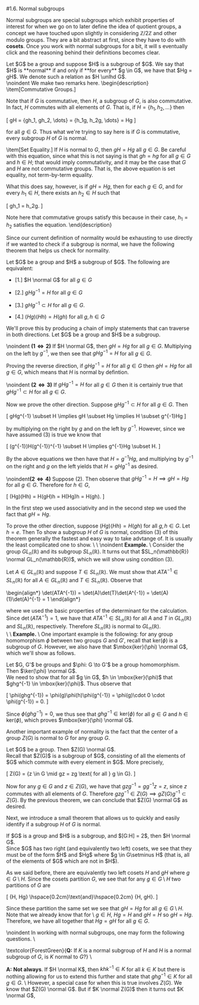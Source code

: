 #1.6. Normal subgroups

Normal subgroups are special subgroups which exhibit properties of
interest for when we go on to later define the idea of quotient
groups, a concept we have touched upon slightly in considering
$\mathbb{Z}/2\mathbb{Z}$ and other modulo groups. They are a bit
abstract at first, since they have to do with **cosets**.
Once you work with normal subgroups for a bit, it will s
eventually click and the reasoning behind their definitions
becomes clear. 


<span style="display:block" class="definition">
Let $G$ be a group and suppose $H$ is a subgroup of $G$. We
say that $H$ is **normal** if and only if **for every** $g
\in G$, we have that $Hg = gH$. We denote such a relation as
$H \unlhd G$.
</span>
\noindent We make two remarks here.
\begin{description}
\item[Commutative Groups.] 

Note that if $G$ is commutative, then $H$, a subgroup of $G$, is
also commutative. In fact, $H$ commutes with all elements of $G$.
That is, if $H = \{h_1, h_2, \dots \}$ then

\[
gH = \{gh_1, gh_2, \dots\} = \{h_1g, h_2g, \dots\} = Hg
\]

for all $g \in G$. Thus what we're trying to say here is if $G$ is commutative, every
subgroup $H$ of $G$ is normal.

\item[Set Equality.] If $H$ is normal to $G$, then $gH = Hg$
all $g \in G$. Be careful with this equation, since what this is
not saying is that $gh=hg$ for all $g\in G$ and $h \in H$; that
would imply commutativity, and it may be the case that $G$ and $H$
are not commutative groups. That is, the above equation is set
equality, not term-by-term equality.

What this does say, however, is if $gH = Hg$, then for each $g\in
G$, and for every $h_1 \in H$, there exists an $h_2 \in H$ such
that 

\[
gh_1 = h_2g.
\]

Note here that commutative groups satisfy this because in their
case, $h_1 = h_2$ satisfies the equation. 
\end{description}

Since our current definition of normality would be exhausting to
use directly if we wanted to check if a subgroup is normal, we
have the following theorem that helps us check for normality. 


<span style="display:block" class="theorem">
Let $G$ be a group and $H$ a subgroup of $G$. The following
are equivalent:

* [1.] $H \normal G$ for all $g \in G$


* [2.] $gHg^{-1} = H$ for all $g \in G$


* [3.] $gHg^{-1} \subset H$ for all $g\in G$.


* [4.] $(Hg)(Hh) = H(gh)$ for all $g, h \in G$



</span>


<span style="display:block" class="proof">
We'll prove this by producing a chain of imply statements that
can traverse in both directions.
Let $G$ be a group and $H$ be a subgroup. 

\noindent $\mathbf{(1 \iff 2)}$ If $H \normal G$, then $gH = Hg$
for all $g \in G$. Multiplying on the left by $g^{-1}$, we
then see that $gHg^{-1} = H$ for all $g \in G$.

Proving the reverse direction, if $gHg^{-1} = H$ for all $g \in G$
then $gH = Hg$ for all $g \in G$, which means that $H$ is
normal by defintion. 

\noindent $\mathbf{(2 \iff 3)}$ If $gHg^{-1} = H$ for all $g \in G$
then it is certainly true that $gHg^{-1} \subset H$ for all $g
\in G$. 

Now we prove the other direction. Suppose $gHg^{-1} \subset H$ for
all $g \in G$. Then

\[
gHg^{-1} \subset H \implies gH \subset Hg 
\implies H \subset g^{-1}Hg
\]

by multiplying on the right by $g$ and on the left by
$g^{-1}$. However, since we have assumed (3) is true we know
that 

\[
(g^{-1})H(g^{-1})^{-1} \subset H \implies g^{-1}Hg
\subset H. 
\]

By the above equations we then have that $H = g^{-1}Hg$, and
multiplying by $g^{-1}$ on the right and $g$ on the left
yields that $H = gHg^{-1}$ as desired.

\noindent$\mathbf{(2 \iff 4)}$ Suppose (2). Then observe that $gHg^{-1} = H
\implies gH = Hg$ for all $g \in G$.
Therefore for $h \in G$, 

\[
(Hg)(Hh) = H(gH)h = H(Hg)h = H(gh).
\]

In the first step we used associativity and in the
second step we used the fact that $gH = Hg$. 

To prove the other direction, suppose $(Hg)(Hh) = H(gh)$ for
all $g, h \in G$. Let $h = e$. Then 
</span>
To show a subgroup $H$ of $G$ is normal, condition (3) of this
theorem generally the fastest and easy way to take advtange of. It
is usually the least complicated one to show. 
\\
\\
\noindent
**Example.**
\\
Consider the group $GL_n(\mathbb{R})$ and its subgroup
$SL_n(\mathbb{R})$. It turns out that $SL_n(\mathbb{R}) \normal
GL_n(\mathbb{R})$, which we will show using condition (3).

Let $A \in GL_n(\mathbb{R})$ and suppose $T
\in SL_n(\mathbb{R})$. We must show that $ATA^{-1} \in
SL_n(\mathbb{R})$ for all $A \in GL_n(\mathbb{R})$ and $T \in
SL_n(\mathbb{R})$. Observe that 

\begin{align*}
\det(ATA^{-1}) = \det(A)\det(T)\det(A^{-1})
= \det(A)(1)\det(A)^{-1} = 1
\end{align*}

where we used the basic properties of the determinant for the
calculation. Since $\det(ATA^{-1}) = 1$, we have that $ATA^{-1}
\in SL_n(\mathbb{R})$ for all $A$ and $T$ in $GL_n(\mathbb{R})$
and $SL_n(\mathbb{R})$, respectively. Therefore $SL_n(\mathbb{R})$
is normal to $GL_n(\mathbb{R})$.   
\\
\\
**Example.**
\\
One important example is the following: for any group homomorphism
$\phi$ between two groups $G$ and $G'$, recall that
$\mbox{ker}(\phi)$ is a subgroup of $G$. However, we also have
that $\mbox{ker}(\phi) \normal G$, which we'll show as follows.


<span style="display:block" class="proposition">
Let $G, G'$ be groups and $\phi: G \to G'$ be a group
homomorphism. Then $\ker(\phi) \normal G$.
</span>


<span style="display:block" class="proof">
We need to show that for all $g \in G$, $h \in \mbox{ker}(\phi)$
that $ghg^{-1} \in \mbox{ker}(\phi)$. Thus observe that 

\[
\phi(ghg^{-1}) = \phi(g)\phi(h)\phi(g^{-1})
= \phi(g)\cdot 0 \cdot \phi(g^{-1}) = 0.
\]

Since $\phi(ghg^{-1}) = 0$, we thus see that $ghg^{-1} \in
\mbox{ker}(\phi)$ for all $g \in G$ and $h \in \mbox{ker}(\phi)$,
which proves $\mbox{ker}(\phi) \normal G$.    
</span>

Another important example of normality is the fact that the
center of a group $Z(G)$ is normal to $G$ for any group $G$.


<span style="display:block" class="proposition">
Let $G$ be a group. Then $Z(G) \normal G$.
</span>


<span style="display:block" class="proof">
Recall that $Z(G)$ is a subgroup of $G$, consisting of all the
elements of $G$ which commute with every element in $G$. More
precisely, 

\[
Z(G) = \{z \in G \mid gz = zg \text{ for all } g \in G\}.
\]

Now for any $g \in G$ and $z \in Z(G)$, we have that $gzg^{-1}
= gg^{-1}z = z$, since $z$ commutes with all elements of $G$.
Therefore $gzg^{-1} \in Z(G) \implies gZ(G)g^{-1} \subset
Z(G)$. By the previous theorem, we can conclude that $Z(G)
\normal G$ as desired.
</span>

Next, we introduce a small theorem that allows us to quickly and
easily identify if a subgroup $H$ of $G$ is normal. 


<span style="display:block" class="theorem">
If $G$ is a group and $H$ is a subgroup, and $[G:H] = 2$, then
$H \normal G$.
</span>


<span style="display:block" class="proof">
Since $G$ has two right (and equivalently two left) cosets, we
see that they must be of the form $H$ and $Hg$ where $g \in
G\setminus H$ (that is, all of the elements of $G$ which are
not in $H$).   

As we said before, there are equivalently two left cosets $H$
and $gH$ where $g \in G\setminus H$. Since the cosets partition $G$, we see that for any $g \in
G\setminus H$ two partitions of $G$ are 

\[
\{H, Hg\} \hspace{0.2cm}\text{and}\hspace{0.2cm} \{H, gH\}.
\]

Since these partition the same set we see that $gH = Hg$ for
all $g \in G\setminus H$. Note that we already know that for
\    $g \in H$, $Hg = H$ and $gH = H$ so $gH = Hg$. Therefore,
we have all together that $Hg = gH$ for all $g \in G$.
</span>

\noindent In working with normal subgroups, one may form the following
questions. 
\\

\textcolor{ForestGreen}{**Q:** If $K$ is a normal subgroup of $H$ and $H$ is a normal
subgroup of $G$, is $K$ normal to $G$?}
\\

**A:** **Not always**. If $H \normal K$, then $khk^{-1} \in
K$ for all $k \in K$ but there is nothing allowing for us to extend
this further and state that $ghg^{-1} \in K$ for all $g \in G$. 
\\
However, a special case for when this is true involves $Z(G)$. We
know that $Z(G) \normal G$. But if $K \normal Z(G)$ then
it turns out $K \normal G$, 











<script src="../../mathjax_helper.js"></script>